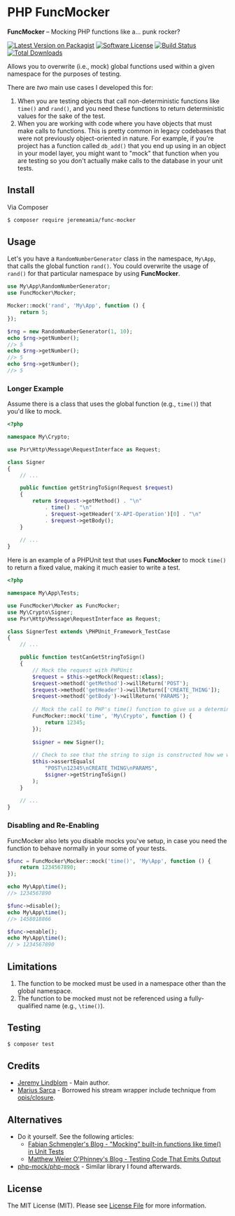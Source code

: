 # PHP FuncMocker

**FuncMocker** – Mocking PHP functions like a... punk rocker?

[![Latest Version on Packagist][ico-version]][link-packagist]
[![Software License][ico-license]](LICENSE.md)
[![Build Status][ico-travis]][link-travis]
[![Total Downloads][ico-downloads]][link-downloads]

Allows you to overwrite (i.e., mock) global functions used within a given namespace for the purposes of testing.

There are _two_ main use cases I developed this for:

1. When you are testing objects that call non-deterministic functions like `time()` and `rand()`, and you need these
   functions to return deterministic values for the sake of the test.
2. When you are working with code where you have objects that must make calls to functions. This is pretty common in
   legacy codebases that were not previously object-oriented in nature. For example, if you're project has a function
   called `db_add()` that you end up using in an object in your model layer, you might want to "mock" that function when
   you are testing so you don't actually make calls to the database in your unit tests.

## Install

Via Composer

``` bash
$ composer require jeremeamia/func-mocker
```

## Usage

Let's you have a `RandomNumberGenerator` class in the namespace, `My\App`, that calls the global function `rand()`.
You could overwrite the usage of `rand()` for that particular namespace by using **FuncMocker**.

```php
use My\App\RandomNumberGenerator;
use FuncMocker\Mocker;

Mocker::mock('rand', 'My\App', function () {
    return 5;
});

$rng = new RandomNumberGenerator(1, 10);
echo $rng->getNumber();
//> 5
echo $rng->getNumber();
//> 5
echo $rng->getNumber();
//> 5
```

### Longer Example

Assume there is a class that uses the global function (e.g., `time()`) that you'd like to mock.

``` php
<?php

namespace My\Crypto;

use Psr\Http\Message\RequestInterface as Request;

class Signer
{
    // ...

    public function getStringToSign(Request $request)
    {
        return $request->getMethod() . "\n"
            . time() . "\n"
            . $request->getHeader('X-API-Operation')[0] . "\n"
            . $request->getBody();            
    }
    
    // ...
}
```

Here is an example of a PHPUnit test that uses **FuncMocker** to mock `time()` to return a fixed value, making it much
easier to write a test.

```php
<?php

namespace My\App\Tests;

use FuncMocker\Mocker as FuncMocker;
use My\Crypto\Signer;
use Psr\Http\Message\RequestInterface as Request;

class SignerTest extends \PHPUnit_Framework_TestCase
{
    // ...

    public function testCanGetStringToSign()
    {
        // Mock the request with PHPUnit
        $request = $this->getMock(Request::class);
        $request->method('getMethod')->willReturn('POST');
        $request->method('getHeader')->willReturn(['CREATE_THING']);
        $request->method('getBody')->willReturn('PARAMS');
        
        // Mock the call to PHP's time() function to give us a deterministic value.
        FuncMocker::mock('time', 'My\Crypto', function () {
            return 12345;
        });
                
        $signer = new Signer();
        
        // Check to see that the string to sign is constructed how we would expect.
        $this->assertEquals(
            "POST\n12345\nCREATE_THING\nPARAMS",
            $signer->getStringToSign()
        );
    }
    
    // ...
}

```

### Disabling and Re-Enabling

FuncMocker also lets you disable mocks you've setup, in case you need the function to behave normally in your some of
your tests.

```php
$func = FuncMocker\Mocker::mock('time()', 'My\App', function () {
    return 1234567890;
});

echo My\App\time();
//> 1234567890

$func->disable();
echo My\App\time();
//> 1458018866

$func->enable();
echo My\App\time();
// > 1234567890
```

## Limitations

1. The function to be mocked must be used in a namespace other than the global namespace.
1. The function to be mocked must not be referenced using a fully-qualified name (e.g., `\time()`).

## Testing

``` bash
$ composer test
```

## Credits

- [Jeremy Lindblom][link-author] - Main author.
- [Marius Sarca][link-marius] - Borrowed his stream wrapper include technique from [opis/closure][link-opis].

## Alternatives

- Do it yourself. See the following articles:
    - [Fabian Schmengler's Blog - "Mocking" built-in functions like time() in Unit Tests][link-blog-fabian]
    - [Matthew Weier O'Phinney's Blog - Testing Code That Emits Output][link-blog-mwop]
- [php-mock/php-mock][link-alt-phpmock] - Similar library I found afterwards.

## License

The MIT License (MIT). Please see [License File](LICENSE.md) for more information.

[ico-version]: https://img.shields.io/packagist/v/jeremeamia/func-mocker.svg?style=flat-square
[ico-license]: https://img.shields.io/badge/license-MIT-brightgreen.svg?style=flat-square
[ico-travis]: https://img.shields.io/travis/jeremeamia/php-func-mocker/master.svg?style=flat-square
[ico-downloads]: https://img.shields.io/packagist/dt/jeremeamia/func-mocker.svg?style=flat-square

[link-packagist]: https://packagist.org/packages/jeremeamia/func-mocker
[link-travis]: https://travis-ci.org/jeremeamia/php-func-mocker
[link-scrutinizer]: https://scrutinizer-ci.com/g/jeremeamia/php-func-mocker/code-structure
[link-code-quality]: https://scrutinizer-ci.com/g/jeremeamia/php-func-mocker
[link-downloads]: https://packagist.org/packages/jeremeamia/func-mocker
[link-author]: https://github.com/jeremeamia
[link-contributors]: ../../contributors
[link-blog-fabian]: http://www.schmengler-se.de/en/2011/03/php-mocking-built-in-functions-like-time-in-unit-tests/
[link-blog-mwop]: https://mwop.net/blog/2014-08-11-testing-output-generating-code.html
[link-alt-phpmock]: https://github.com/php-mock/php-mock
[link-marius]: https://github.com/msarca
[link-opis]: https://github.com/opis/closure
